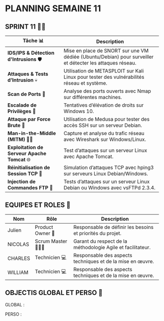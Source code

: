 # PLANNING SEMAINE 11

## SPRINT 11 🏃‍♂️

| **Tâche** 📊                                  | **Description**                                                                                                  |
|----------------------------------------------|------------------------------------------------------------------------------------------------------------------|
| **IDS/IPS & Détection d'Intrusions** 🛡️      | Mise en place de SNORT sur une VM dédiée (Ubuntu/Debian) pour surveiller et détecter les attaques réseau.       |
| **Attaques & Tests d’Intrusion** 💀          | Utilisation de METASPLOIT sur Kali Linux pour tester des vulnérabilités réseau et système.                      |
| **Scan de Ports** 🔎                         | Analyse des ports ouverts avec Nmap sur différentes machines.                                                    |
| **Escalade de Privilèges** 🔐                | Tentatives d’élévation de droits sur Windows 10.                                                                |
| **Attaque par Force Brute** 🔢               | Utilisation de Medusa pour tester des accès SSH sur un serveur Debian.                                          |
| **Man-in-the-Middle (MITM)** 🕵️‍♂️            | Capture et analyse du trafic réseau avec Wireshark sur Windows/Linux.                                           |
| **Exploitation de Serveur Apache Tomcat** 🌐 | Test d’attaques sur un serveur Linux avec Apache Tomcat.                                                         |
| **Réinitialisation de Session TCP** 🔄      | Simulation d’attaques TCP avec hping3 sur serveurs Linux Debian/Windows.                                         |
| **Injection de Commandes FTP** 📂           | Tests d’attaques sur un serveur Linux Debian ou Windows avec vsFTPd 2.3.4.                                      |




## EQUIPES ET ROLES 🏢

| **Nom**          | **Rôle**          | **Description**                                     |
|-------------------|-------------------|-----------------------------------------------------|
| Julien | Product Owner 🎯  | Responsable de définir les besoins et priorités du projet. |
| NICOLAS | Scrum Master 🧑‍🤝‍🧑    | Garant du respect de la méthodologie Agile et facilitateur.|
| CHARLES | Technicien  💻    | Responsable des aspects techniques et de la mise en œuvre. |
| WILLIAM | Technicien 💻     | Responsable des aspects techniques et de la mise en œuvre. |


## OBJECTIS GLOBAL ET PERSO 🥇

GLOBAL :


PERSO :
